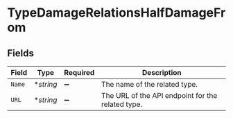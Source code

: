 # TypeDamageRelationsHalfDamageFrom


## Fields

| Field                                             | Type                                              | Required                                          | Description                                       |
| ------------------------------------------------- | ------------------------------------------------- | ------------------------------------------------- | ------------------------------------------------- |
| `Name`                                            | **string*                                         | :heavy_minus_sign:                                | The name of the related type.                     |
| `URL`                                             | **string*                                         | :heavy_minus_sign:                                | The URL of the API endpoint for the related type. |
